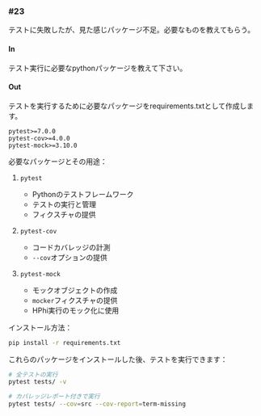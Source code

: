 ### #23

テストに失敗したが、見た感じパッケージ不足。必要なものを教えてもらう。

#### In

テスト実行に必要なpythonパッケージを教えて下さい。

#### Out

テストを実行するために必要なパッケージをrequirements.txtとして作成します。

```pip requirements:requirements.txt
pytest>=7.0.0
pytest-cov>=4.0.0
pytest-mock>=3.10.0
```

必要なパッケージとその用途：

1. `pytest`
   - Pythonのテストフレームワーク
   - テストの実行と管理
   - フィクスチャの提供

2. `pytest-cov`
   - コードカバレッジの計測
   - `--cov`オプションの提供

3. `pytest-mock`
   - モックオブジェクトの作成
   - `mocker`フィクスチャの提供
   - HPhi実行のモック化に使用

インストール方法：
```bash
pip install -r requirements.txt
```

これらのパッケージをインストールした後、テストを実行できます：
```bash
# 全テストの実行
pytest tests/ -v

# カバレッジレポート付きで実行
pytest tests/ --cov=src --cov-report=term-missing
```


